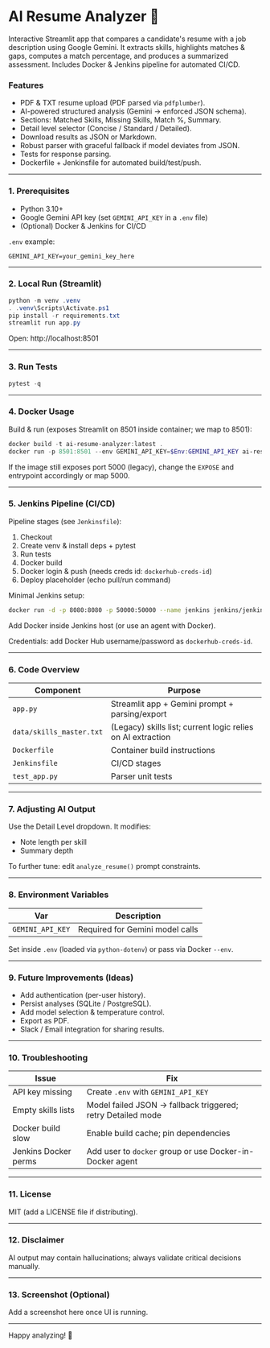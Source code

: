 # AI Resume Analyzer 🚀

Interactive Streamlit app that compares a candidate's resume with a job description using Google Gemini. It extracts skills, highlights matches & gaps, computes a match percentage, and produces a summarized assessment. Includes Docker & Jenkins pipeline for automated CI/CD.

### Features
* PDF & TXT resume upload (PDF parsed via `pdfplumber`).
* AI-powered structured analysis (Gemini → enforced JSON schema).
* Sections: Matched Skills, Missing Skills, Match %, Summary.
* Detail level selector (Concise / Standard / Detailed).
* Download results as JSON or Markdown.
* Robust parser with graceful fallback if model deviates from JSON.
* Tests for response parsing.
* Dockerfile + Jenkinsfile for automated build/test/push.

---
### 1. Prerequisites
* Python 3.10+
* Google Gemini API key (set `GEMINI_API_KEY` in a `.env` file)
* (Optional) Docker & Jenkins for CI/CD

`.env` example:
```
GEMINI_API_KEY=your_gemini_key_here
```

---
### 2. Local Run (Streamlit)
```powershell
python -m venv .venv
. .venv\Scripts\Activate.ps1
pip install -r requirements.txt
streamlit run app.py
```
Open: http://localhost:8501

---
### 3. Run Tests
```powershell
pytest -q
```

---
### 4. Docker Usage
Build & run (exposes Streamlit on 8501 inside container; we map to 8501):
```powershell
docker build -t ai-resume-analyzer:latest .
docker run -p 8501:8501 --env GEMINI_API_KEY=$Env:GEMINI_API_KEY ai-resume-analyzer:latest
```
If the image still exposes port 5000 (legacy), change the `EXPOSE` and entrypoint accordingly or map 5000.

---
### 5. Jenkins Pipeline (CI/CD)
Pipeline stages (see `Jenkinsfile`):
1. Checkout
2. Create venv & install deps + pytest
3. Run tests
4. Docker build
5. Docker login & push (needs creds id: `dockerhub-creds-id`)
6. Deploy placeholder (echo pull/run command)

Minimal Jenkins setup:
```bash
docker run -d -p 8080:8080 -p 50000:50000 --name jenkins jenkins/jenkins:lts
```
Add Docker inside Jenkins host (or use an agent with Docker).

Credentials: add Docker Hub username/password as `dockerhub-creds-id`.

---
### 6. Code Overview
| Component | Purpose |
|-----------|---------|
| `app.py` | Streamlit app + Gemini prompt + parsing/export |
| `data/skills_master.txt` | (Legacy) skills list; current logic relies on AI extraction |
| `Dockerfile` | Container build instructions |
| `Jenkinsfile` | CI/CD stages |
| `test_app.py` | Parser unit tests |

---
### 7. Adjusting AI Output
Use the Detail Level dropdown. It modifies:
* Note length per skill
* Summary depth

To further tune: edit `analyze_resume()` prompt constraints.

---
### 8. Environment Variables
| Var | Description |
|-----|-------------|
| `GEMINI_API_KEY` | Required for Gemini model calls |

Set inside `.env` (loaded via `python-dotenv`) or pass via Docker `--env`.

---
### 9. Future Improvements (Ideas)
* Add authentication (per-user history).
* Persist analyses (SQLite / PostgreSQL).
* Add model selection & temperature control.
* Export as PDF.
* Slack / Email integration for sharing results.

---
### 10. Troubleshooting
| Issue | Fix |
|-------|-----|
| API key missing | Create `.env` with `GEMINI_API_KEY` |
| Empty skills lists | Model failed JSON → fallback triggered; retry Detailed mode |
| Docker build slow | Enable build cache; pin dependencies |
| Jenkins Docker perms | Add user to `docker` group or use Docker-in-Docker agent |

---
### 11. License
MIT (add a LICENSE file if distributing).

---
### 12. Disclaimer
AI output may contain hallucinations; always validate critical decisions manually.

---
### 13. Screenshot (Optional)
Add a screenshot here once UI is running.

---
Happy analyzing! 🎯
